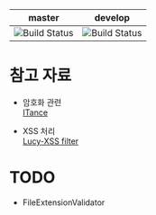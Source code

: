 |                                                        master                                                         |                                                        develop                                                         |
|:---------------------------------------------------------------------------------------------------------------------:|:----------------------------------------------------------------------------------------------------------------------:|
| ![Build Status](https://github.com/JoonHoSon/cliff3-library/actions/workflows/maven_test.yml/badge.svg?branch=master) | ![Build Status](https://github.com/JoonHoSon/cliff3-library/actions/workflows/maven_test.yml/badge.svg?branch=develop) |

# 참고 자료

* 암호화 관련<br>
  [ITance](https://itance.tistory.com/entry/%EC%95%94%ED%98%B8%ED%95%99DES-AES-RSA-%EC%95%94%ED%98%B8%ED%99%94-%EC%95%8C%EA%B3%A0%EB%A6%AC%EC%A6%98)

* XSS 처리<br>
  [Lucy-XSS filter](https://github.com/naver/lucy-xss-filter)

# TODO

* FileExtensionValidator